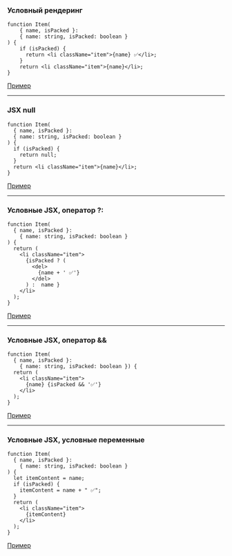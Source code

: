 ### Условный рендеринг

```
function Item(
    { name, isPacked }: 
    { name: string, isPacked: boolean }
) {
    if (isPacked) {
      return <li className="item">{name} ✅</li>;
    }
    return <li className="item">{name}</li>;
}
```
[Пример](ex1)

---

### JSX null

```
function Item(
  { name, isPacked }: 
  { name: string, isPacked: boolean }
) {
  if (isPacked) {
    return null;
  }
  return <li className="item">{name}</li>;
}
```
[Пример](ex2)

---

### Условные JSX, оператор ?:

```
function Item(
  { name, isPacked }:
    { name: string, isPacked: boolean }
) {
  return (
    <li className="item">
      {isPacked ? (
        <del>
          {name + ' ✅'}
        </del>
      ) :  name }
    </li>
  );
}
```
[Пример](ex3)

---

### Условные JSX, оператор &&

```
function Item(
  { name, isPacked }:
    { name: string, isPacked: boolean }) {
  return (
    <li className="item">
      {name} {isPacked && '✅'}
    </li>
  );
}
```
[Пример](ex4)

---

### Условные JSX, условные переменные

```
function Item(
  { name, isPacked }:
    { name: string, isPacked: boolean }
) {
  let itemContent = name;
  if (isPacked) {
    itemContent = name + " ✅";
  }
  return (
    <li className="item">
      {itemContent}
    </li>
  );
}
```
[Пример](ex5)